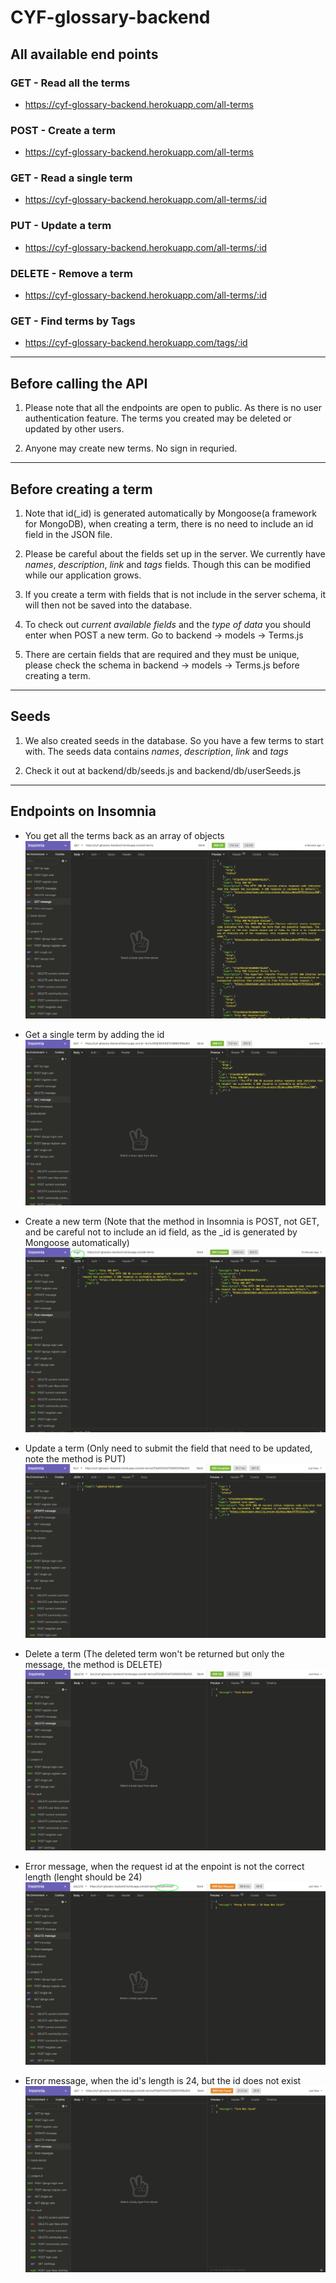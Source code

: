 # CYF-glossary-backend



## All available end points

### GET - Read all the terms
* https://cyf-glossary-backend.herokuapp.com/all-terms


### POST - Create a term 
* https://cyf-glossary-backend.herokuapp.com/all-terms


### GET - Read a single term
* https://cyf-glossary-backend.herokuapp.com/all-terms/:id


### PUT - Update a term 
* https://cyf-glossary-backend.herokuapp.com/all-terms/:id


### DELETE - Remove a term
* https://cyf-glossary-backend.herokuapp.com/all-terms/:id


### GET - Find terms by Tags
* https://cyf-glossary-backend.herokuapp.com/tags/:id


---

## Before calling the API

1. Please note that all the endpoints are open to public. As there is no user authentication feature. The terms you created may be deleted or updated by other users.

2. Anyone may create new terms. No sign in requried.


---

## Before creating a term

1. Note that id(_id) is generated automatically by Mongoose(a framework for MongoDB), when creating a term, there is no need to include an id field in the JSON file.

2. Please be careful about the fields set up in the server. We currently have *names*, *description*, *link* and *tags* fields. Though this can be modified while our application grows.

3. If you create a term with fields that is not include in the server schema, it will then not be saved into the database.

4. To check out *current available fields* and the *type of data* you should enter when POST a new term. Go to backend -> models -> Terms.js

5. There are certain fields that are required and they must be unique, please check the schema in backend -> models -> Terms.js before creating a term.


---

## Seeds

1. We also created seeds in the database. So you have a few terms to start with. The seeds data contains *names*, *description*, *link* and *tags*

2. Check it out at backend/db/seeds.js and backend/db/userSeeds.js


---

## Endpoints on Insomnia

* You get all the terms back as an array of objects
![Get All Terms](backend/assets/get-all-terms.png)

* Get a single term by adding the id
![Get Single Term](backend/assets/get-single-term.png)

* Create a new term (Note that the method in Insomnia is POST, not GET, and be careful not to include an id field, as the _id is generated by Mongoose automatically)
![Create Term](backend/assets/create-term.png)

* Update a term (Only need to submit the field that need to be updated, note the method is PUT)
![Update Term](backend/assets/update-term.png)

* Delete a term (The deleted term won't be returned but only the message, the method is DELETE)
![Delete Term](backend/assets/delete-term.png)

* Error message, when the request id at the enpoint is not the correct length (lenght should be 24)
![Delete Term](backend/assets/wrong-id-format.png)

* Error message, when the id's length is 24, but the id does not exist
![Delete Term](backend/assets/term-not-found-error.png)
